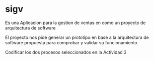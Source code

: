 # sigv

Es una Aplicacion para la gestion de ventas en  como un proyecto de arquitectura de software 

El proyecto nos pide generar un prototipo en base a la arquitectura de software propuesta para comprobar y validar su funcionamiento.

Codificar los dos procesos seleccionados en la Actividad 3